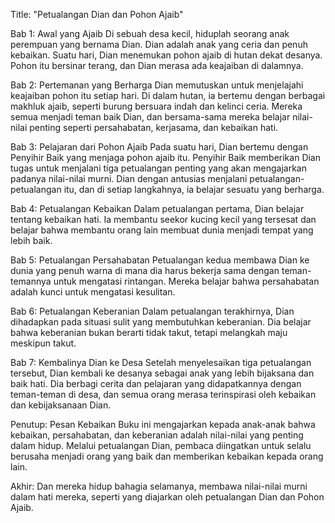 Title: "Petualangan Dian dan Pohon Ajaib"

Bab 1: Awal yang Ajaib
Di sebuah desa kecil, hiduplah seorang anak perempuan yang bernama Dian. Dian adalah anak yang ceria dan penuh kebaikan. Suatu hari, Dian menemukan pohon ajaib di hutan dekat desanya. Pohon itu bersinar terang, dan Dian merasa ada keajaiban di dalamnya.

Bab 2: Pertemanan yang Berharga
Dian memutuskan untuk menjelajahi keajaiban pohon itu setiap hari. Di dalam hutan, ia bertemu dengan berbagai makhluk ajaib, seperti burung bersuara indah dan kelinci ceria. Mereka semua menjadi teman baik Dian, dan bersama-sama mereka belajar nilai-nilai penting seperti persahabatan, kerjasama, dan kebaikan hati.

Bab 3: Pelajaran dari Pohon Ajaib
Pada suatu hari, Dian bertemu dengan Penyihir Baik yang menjaga pohon ajaib itu. Penyihir Baik memberikan Dian tugas untuk menjalani tiga petualangan penting yang akan mengajarkan padanya nilai-nilai murni. Dian dengan antusias menjalani petualangan-petualangan itu, dan di setiap langkahnya, ia belajar sesuatu yang berharga.

Bab 4: Petualangan Kebaikan
Dalam petualangan pertama, Dian belajar tentang kebaikan hati. Ia membantu seekor kucing kecil yang tersesat dan belajar bahwa membantu orang lain membuat dunia menjadi tempat yang lebih baik.

Bab 5: Petualangan Persahabatan
Petualangan kedua membawa Dian ke dunia yang penuh warna di mana dia harus bekerja sama dengan teman-temannya untuk mengatasi rintangan. Mereka belajar bahwa persahabatan adalah kunci untuk mengatasi kesulitan.

Bab 6: Petualangan Keberanian
Dalam petualangan terakhirnya, Dian dihadapkan pada situasi sulit yang membutuhkan keberanian. Dia belajar bahwa keberanian bukan berarti tidak takut, tetapi melangkah maju meskipun takut.

Bab 7: Kembalinya Dian ke Desa
Setelah menyelesaikan tiga petualangan tersebut, Dian kembali ke desanya sebagai anak yang lebih bijaksana dan baik hati. Dia berbagi cerita dan pelajaran yang didapatkannya dengan teman-teman di desa, dan semua orang merasa terinspirasi oleh kebaikan dan kebijaksanaan Dian.

Penutup: Pesan Kebaikan
Buku ini mengajarkan kepada anak-anak bahwa kebaikan, persahabatan, dan keberanian adalah nilai-nilai yang penting dalam hidup. Melalui petualangan Dian, pembaca diingatkan untuk selalu berusaha menjadi orang yang baik dan memberikan kebaikan kepada orang lain.

Akhir: Dan mereka hidup bahagia selamanya, membawa nilai-nilai murni dalam hati mereka, seperti yang diajarkan oleh petualangan Dian dan Pohon Ajaib.
